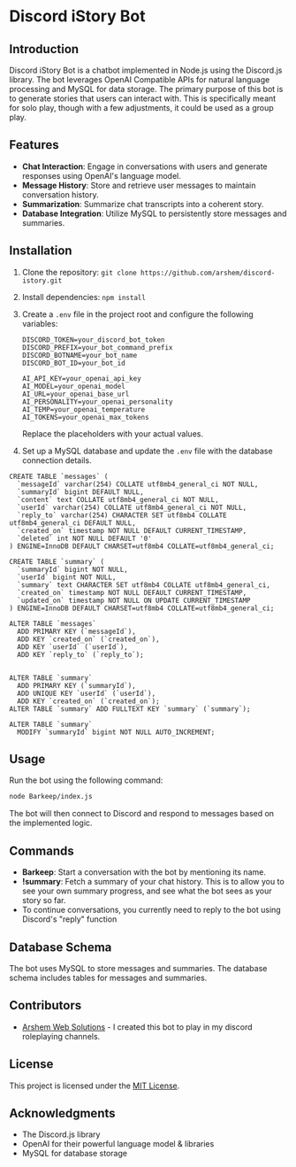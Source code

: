 # Discord iStory Bot

## Introduction

Discord iStory Bot is a chatbot implemented in Node.js using the Discord.js library. The bot leverages OpenAI Compatible APIs for natural language processing and MySQL for data storage. The primary purpose of this bot is to generate stories that users can interact with. This is specifically meant for solo play, though with a few adjustments, it could be used as a group play. 

## Features

- **Chat Interaction**: Engage in conversations with users and generate responses using OpenAI's language model.
- **Message History**: Store and retrieve user messages to maintain conversation history.
- **Summarization**: Summarize chat transcripts into a coherent story.
- **Database Integration**: Utilize MySQL to persistently store messages and summaries.

## Installation

1. Clone the repository: `git clone https://github.com/arshem/discord-istory.git`
2. Install dependencies: `npm install`
3. Create a `.env` file in the project root and configure the following variables:

   ```env
   DISCORD_TOKEN=your_discord_bot_token
   DISCORD_PREFIX=your_bot_command_prefix
   DISCORD_BOTNAME=your_bot_name
   DISCORD_BOT_ID=your_bot_id

   AI_API_KEY=your_openai_api_key
   AI_MODEL=your_openai_model
   AI_URL=your_openai_base_url
   AI_PERSONALITY=your_openai_personality
   AI_TEMP=your_openai_temperature
   AI_TOKENS=your_openai_max_tokens
   ```

   Replace the placeholders with your actual values.

4. Set up a MySQL database and update the `.env` file with the database connection details.

```
CREATE TABLE `messages` (
  `messageId` varchar(254) COLLATE utf8mb4_general_ci NOT NULL,
  `summaryId` bigint DEFAULT NULL,
  `content` text COLLATE utf8mb4_general_ci NOT NULL,
  `userId` varchar(254) COLLATE utf8mb4_general_ci NOT NULL,
  `reply_to` varchar(254) CHARACTER SET utf8mb4 COLLATE utf8mb4_general_ci DEFAULT NULL,
  `created_on` timestamp NOT NULL DEFAULT CURRENT_TIMESTAMP,
  `deleted` int NOT NULL DEFAULT '0'
) ENGINE=InnoDB DEFAULT CHARSET=utf8mb4 COLLATE=utf8mb4_general_ci;

CREATE TABLE `summary` (
  `summaryId` bigint NOT NULL,
  `userId` bigint NOT NULL,
  `summary` text CHARACTER SET utf8mb4 COLLATE utf8mb4_general_ci,
  `created_on` timestamp NOT NULL DEFAULT CURRENT_TIMESTAMP,
  `updated_on` timestamp NOT NULL ON UPDATE CURRENT_TIMESTAMP
) ENGINE=InnoDB DEFAULT CHARSET=utf8mb4 COLLATE=utf8mb4_general_ci;

ALTER TABLE `messages`
  ADD PRIMARY KEY (`messageId`),
  ADD KEY `created_on` (`created_on`),
  ADD KEY `userId` (`userId`),
  ADD KEY `reply_to` (`reply_to`);


ALTER TABLE `summary`
  ADD PRIMARY KEY (`summaryId`),
  ADD UNIQUE KEY `userId` (`userId`),
  ADD KEY `created_on` (`created_on`);
ALTER TABLE `summary` ADD FULLTEXT KEY `summary` (`summary`);

ALTER TABLE `summary`
  MODIFY `summaryId` bigint NOT NULL AUTO_INCREMENT;
```

## Usage

Run the bot using the following command:

```bash
node Barkeep/index.js
```

The bot will then connect to Discord and respond to messages based on the implemented logic.

## Commands

- **Barkeep**: Start a conversation with the bot by mentioning its name.
- **!summary**: Fetch a summary of your chat history. This is to allow you to see your own summary progress, and see what the bot sees as your story so far.
- To continue conversations, you currently need to reply to the bot using Discord's "reply" function

## Database Schema

The bot uses MySQL to store messages and summaries. The database schema includes tables for messages and summaries.

## Contributors

- [Arshem Web Solutions](https://github.com/arshem) - I created this bot to play in my discord roleplaying channels. 

## License

This project is licensed under the [MIT License](LICENSE).

## Acknowledgments

- The Discord.js library
- OpenAI for their powerful language model & libraries
- MySQL for database storage